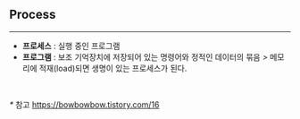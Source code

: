## Process
***

* **프로세스** : 실행 중인 프로그램
* **프로그램** : 보조 기억장치에 저장되어 있는 명령어와 정적인 데이터의 묶음
  *>* 메모리에 적재(load)되면 생명이 있는 프로세스가 된다.

<br>




_*_ 참고
https://bowbowbow.tistory.com/16